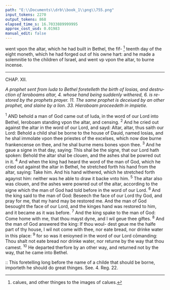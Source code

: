 ```yaml
---
path: "E:\\Documents\\drb\\book_1\\png\\755.png"
input_tokens: 2270
output_tokens: 868
elapsed_time_s: 16.7033889999995
approx_cost_usd: 0.01983
manual_edit: false
---
```

went vpon the altar, which he had built in Bethel, the fif- [^1]
teenth day of the eight moneth, which he had forged out of
his owne hart: and he made a solemnitie to the children of
Israel, and went vp vpon the altar, to burne incense.

<hr>

CHAP. XII.

*A prophet sent from Iuda to Bethel foretelleth the birth of Iosias, and destru-
ction of Ieroboams altar, 4. whose hand being suddenly withered, 6. is re-
stored by the prophets prayer. 11. The same prophet is deceiued by an other
prophet, and slaine by a lion. 33. Hieroboam proceedeth in impietie.*

<sup>1</sup> AND behold a man of God came out of Iuda, in the word
of our Lord into Bethel, Ieroboam standing vpon
the altar, and censing. <sup>2</sup> And he cried out against the altar
in the word of our Lord, and sayd: Altar, altar, thus saith our
Lord: Behold a child shal be borne to the house of Dauid,
named Iosias, and he shal immolate vpon thee priestes of the
excelses, which now doe burne frankencense on thee, and
he shal burne mens bones vpon thee. <sup>3</sup> And he gaue a signe
in that day, saying: This shal be the signe, that our Lord hath
spoken: Behold the altar shal be clouen, and the ashes shal
be powred out in it. <sup>4</sup> And when the king had heard the
word of the man of God, which he cried out against the altar
in Bethel, he stretched forth his hand from the altar, saying:
Take him. And his hand withered, which he stretched forth
agaynst him: neither was he able to draw it backe vnto him.
<sup>5</sup> The altar also was clouen, and the ashes were powred out
of the altar, according to the signe which the man of God
had told before in the word of our Lord. <sup>6</sup> And the king said
to the man of God: Beseech the face of our Lord thy God,
and pray for me, that my hand may be restored me. And the
man of God besought the face of our Lord, and the kinges
hand was restored to him, and it became as it was before.
<sup>7</sup> And the king spake to the man of God: Come home
with me, that thou mayst dyne, and I wil geue thee giftes.
<sup>8</sup> And the man of God answered the king: If thou woul-
dest geue me the halfe part of thy house, I wil not come
with thee, nor eate bread, nor drinke water in this place:
<sup>9</sup> for so was it enioyned in the word of our Lord cōmanding:
Thou shalt not eate bread nor drinke water, nor returne by
the way that thou camest. <sup>10</sup> He departed therfore by an other
way, and returned not by the way, that he came into Bethel.

[^1]: calues, and other thinges to the images of calues.

<aside>:: This foretelling long before the name of a childe that should be borne, importeth he should do great thinges. See. 4. Reg. 22.</aside>